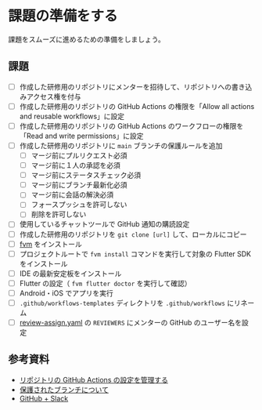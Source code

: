 # 課題の準備をする

課題をスムーズに進めるための準備をしましょう。

## 課題

- [ ] 作成した研修用のリポジトリにメンターを招待して、リポジトリへの書き込みアクセス権を付与
- [ ] 作成した研修用のリポジトリの GitHub Actions の権限を「Allow all actions and reusable workflows」に設定
- [ ] 作成した研修用のリポジトリの GitHub Actions のワークフローの権限を「Read and write permissions」に設定
- [ ] 作成した研修用のリポジトリに `main` ブランチの保護ルールを追加
  - [ ] マージ前にプルリクエスト必須
  - [ ] マージ前に１人の承認を必須
  - [ ] マージ前にステータスチェック必須
  - [ ] マージ前にブランチ最新化必須
  - [ ] マージ前に会話の解決必須
  - [ ] フォースプッシュを許可しない
  - [ ] 削除を許可しない
- [ ] 使用しているチャットツールで GitHub 通知の購読設定
- [ ] 作成した研修用のリポジトリを `git clone [url]` して、ローカルにコピー
- [ ] [fvm] をインストール
- [ ] プロジェクトルートで `fvm install` コマンドを実行して対象の Flutter SDK をインストール
- [ ] IDE の最新安定板をインストール
- [ ] Flutter の設定（ `fvm flutter doctor` を実行して確認）
- [ ] Android・iOS でアプリを実行
- [ ] `.github/workflows-templates` ディレクトリを `.github/workflows` にリネーム
- [ ] [review-assign.yaml] の `REVIEWERS` にメンターの GitHub のユーザー名を設定

## 参考資料

- [リポジトリの GitHub Actions の設定を管理する]
- [保護されたブランチについて]
- [GitHub + Slack]

<!-- Links -->

[fvm]: https://fvm.app/

[review-assign.yaml]: https://github.com/yumemi-inc/flutter-training-template/blob/main/.github/templates/.github/workflows-templates/review-assign.yaml#L8

[リポジトリの GitHub Actions の設定を管理する]: https://docs.github.com/ja/repositories/managing-your-repositorys-settings-and-features/enabling-features-for-your-repository/managing-github-actions-settings-for-a-repository#allowing-select-actions-and-reusable-workflows-to-run

[保護されたブランチについて]: https://docs.github.com/ja/repositories/configuring-branches-and-merges-in-your-repository/defining-the-mergeability-of-pull-requests/about-protected-branches

[GitHub + Slack]: https://slack.github.com
